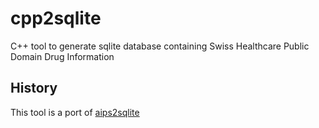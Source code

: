 # cpp2sqlite
C++ tool to generate sqlite database containing Swiss Healthcare Public Domain Drug Information
## History
This tool is a port of [aips2sqlite](https://github.com/zdavatz/aips2sqlite)
